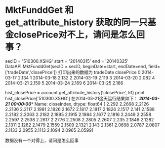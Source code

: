 # MktFunddGet 和 get_attribute_history 获取的同一只基金closePrice对不上，请问是怎么回事？

secID = '510300.XSHG'
start = '20140315'
end = '20140325'
DataAPI.MktFunddGet(secID = secID, beginDate=start, endDate=end, field=['tradeDate','closePrice'])
打印出来的数据为
tradeDate  closePrice
0  2014-03-17       2.134
1  2014-03-18       2.132
2  2014-03-19       2.119
3  2014-03-20       2.082
4  2014-03-21       2.159
5  2014-03-24       2.169
6  2014-03-25       2.166


hist_closePrice = account.get_attribute_history('closePrice', 51)
print hist_closePrice['510300.XSHG']
在2014-03-21这天运行结果如下：
*******************2014-03-21 00:00:00********************
Name: closeIndex, dtype: float64
[ 2.292   2.2668  2.2126  2.2136  2.2117  2.1981  2.1826  2.1672  2.1817
  2.1817  2.1826  2.1517  2.141   2.1588  2.2182  2.2063  2.2182  2.1895
  2.1915  2.1984  2.1677  2.1816  2.2449  2.2558  2.2597  2.2538  2.2617
  2.2776  2.2508  2.2805  2.2607  2.235   2.1846  2.1282  2.1311  2.1262
  2.1479  2.1559  2.1509  2.1321  2.143   2.1361  2.0698  2.0787  2.0807
  2.1133  2.0955  2.1113  2.1094  2.0965  2.0599]
  
 数据没有一个对得上，请问是怎么回事